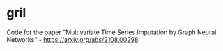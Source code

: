 # gril
Code for the paper "Multivariate Time Series Imputation by Graph Neural Networks" - https://arxiv.org/abs/2108.00298
